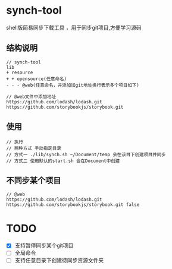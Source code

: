 # synch-tool

shell版简易同步下载工具 ，用于同步git项目,方便学习源码

## 结构说明
```
// synch-tool
lib
+ resource
+ + opensource(任意命名)
- - - @web(任意命名，并添加加git地址换行表示多个项目如下)

// @web文件中添加地址
https://github.com/lodash/lodash.git
https://github.com/storybookjs/storybook.git

```
## 使用
```
// 执行
// 两种方式 手动指定目录
// 方式一 ./lib/synch.sh ~/Document/temp 会在该目下创建项目并同步
// 方式二 使用默认的start.sh 会在Document中创建
```
## 不同步某个项目
```
// @web
https://github.com/lodash/lodash.git
https://github.com/storybookjs/storybook.git false
```

# TODO
- [x] 支持暂停同步某个git项目
- [ ] 全局命令
- [ ] 支持任意目录下创建待同步资源文件夹